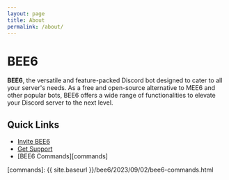 ```yaml
---
layout: page
title: About
permalink: /about/
---
```


# BEE6

**BEE6**, the versatile and feature-packed Discord bot designed to cater to all your server's needs. As a
free
and open-source alternative to MEE6 and other popular bots, BEE6 offers a wide range of functionalities to elevate your
Discord server to the next level.

## Quick Links
- [Invite BEE6](https://bee6-bot.github.io/invite)
- [Get Support](https://bee6-bot.github.io/support)
- [BEE6 Commands][commands]

[commands]: {{ site.baseurl }}/bee6/2023/09/02/bee6-commands.html